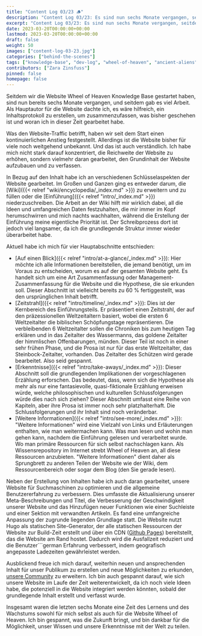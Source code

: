 ```yaml
---
title: "Content Log 03/23 🪵"
description: "Content Log 03/23: Es sind nun sechs Monate vergangen, seitdem wir die Website Wheel of Heaven Knowledge Base gestartet haben, und seitdem gab es viel Arbeit. Als Hauptautor für die Website dachte ich, es wäre hilfreich, ein Inhaltsprotokoll zu erstellen, um zusammenzufassen, was bisher geschehen ist und woran ich in dieser Zeit gearbeitet habe."
excerpt: "Content Log 03/23: Es sind nun sechs Monate vergangen, seitdem wir die Website Wheel of Heaven Knowledge Base gestartet haben, und seitdem gab es viel Arbeit. Als Hauptautor für die Website dachte ich, es wäre hilfreich, ein Inhaltsprotokoll zu erstellen, um zusammenzufassen, was bisher geschehen ist und woran ich in dieser Zeit gearbeitet habe."
date: 2023-03-20T00:00:00+00:00
lastmod: 2023-03-20T00:00:00+00:00
draft: false
weight: 50
images: ["content-log-03-23.jpg"]
categories: ["behind-the-scenes"]
tags: ["knowledge-base", "dev-log", "wheel-of-heaven", "ancient-aliens", "intelligent-design", "raelism"]
contributors: ["Zara Zinsfuss"]
pinned: false
homepage: false
---
```


Seitdem wir die Website Wheel of Heaven Knowledge Base gestartet haben, sind nun bereits sechs Monate vergangen, und seitdem gab es viel Arbeit. Als Hauptautor für die Website dachte ich, es wäre hilfreich, ein Inhaltsprotokoll zu erstellen, um zusammenzufassen, was bisher geschehen ist und woran ich in dieser Zeit gearbeitet habe.

Was den Website-Traffic betrifft, haben wir seit dem Start einen kontinuierlichen Anstieg festgestellt. Allerdings ist die Website bisher für viele noch weitgehend unbekannt. Und das ist auch verständlich. Ich habe mich nicht stark darauf konzentriert, die Reichweite der Website zu erhöhen, sondern vielmehr daran gearbeitet, den Grundinhalt der Website aufzubauen und zu verfassen.

In Bezug auf den Inhalt habe ich an verschiedenen Schlüsselaspekten der Website gearbeitet. Im Großen und Ganzen ging es entweder darum, die [Wiki]({{< relref "wiki/encyclopedia/_index.md" >}}) zu erweitern und zu füllen oder die [Einführung]({{< relref "intro/_index.md" >}}) niederzuschreiben. Die Arbeit an der Wiki hilft mir wirklich dabei, all die Ideen und umfangreichen Daten festzuhalten, die mir immer im Kopf herumschwirren und mich nachts wachhalten, während die Erstellung der Einführung meine eigentliche Priorität ist. Der Schreibprozess dort ist jedoch viel langsamer, da ich die grundlegende Struktur immer wieder überarbeitet habe.

Aktuell habe ich mich für vier Hauptabschnitte entschieden:

- [Auf einen Blick]({{<  relref "intro/at-a-glance/_index.md" >}}): Hier möchte ich alle Informationen bereitstellen, die jemand benötigt, um im Voraus zu entscheiden, worum es auf der gesamten Website geht. Es handelt sich um eine Art Zusammenfassung oder Management-Zusammenfassung für die Website und die Hypothese, die sie erkunden soll. Dieser Abschnitt ist vielleicht bereits zu 60 % fertiggestellt, was den ursprünglichen Inhalt betrifft.
- [Zeitstrahl]({{< relref "intro/timeline/_index.md" >}}): Dies ist der Kernbereich des Einführungsteils. Er präsentiert einen Zeitstrahl, der auf den präzessionellen Weltzeitaltern basiert, wobei die ersten 6 Weltzeitalter die biblischen Schöpfungstage repräsentieren. Die verbleibenden 6 Weltzeitalter sollen die Chroniken bis zum heutigen Tag erklären und in das Zeitalter des Wassermanns, das goldene Zeitalter der himmlischen Offenbarungen, münden. Dieser Teil ist noch in einer sehr frühen Phase, und die Prosa ist nur für das erste Weltzeitalter, das Steinbock-Zeitalter, vorhanden. Das Zeitalter des Schützen wird gerade bearbeitet. Also seid gespannt.
- [Erkenntnisse]({{< relref "intro/take-aways/_index.md" >}}): Dieser Abschnitt soll die grundlegenden Implikationen der vorgeschlagenen Erzählung erforschen. Das bedeutet, dass, wenn sich die Hypothese als mehr als nur eine fantasievolle, quasi-fiktionale Erzählung erweisen würde, welche philosophischen und kulturellen Schlussfolgerungen würde dies nach sich ziehen? Dieser Abschnitt umfasst eine Reihe von Kapiteln, aber ihre Prosa ist immer noch sehr platzhalterhaft. Die Schlussfolgerungen und ihr Inhalt sind noch veränderbar.
- [Weitere Informationen]({{< relref "intro/see-more/_index.md" >}}): "Weitere Informationen" wird eine Vielzahl von Links und Erläuterungen enthalten, wie man weitermachen kann. Was man lesen und wohin man gehen kann, nachdem die Einführung gelesen und verarbeitet wurde. Wo man primäre Ressourcen für sich selbst nachschlagen kann. Als Wissensrepository im Internet strebt Wheel of Heaven an, all diese Ressourcen anzubieten. "Weitere Informationen" dient daher als Sprungbrett zu anderen Teilen der Website wie der Wiki, dem Ressourcenbereich oder sogar dem Blog (den Sie gerade lesen).

Neben der Erstellung von Inhalten habe ich auch daran gearbeitet, unsere Website für Suchmaschinen zu optimieren und die allgemeine Benutzererfahrung zu verbessern. Dies umfasste die Aktualisierung unserer Meta-Beschreibungen und Titel, die Verbesserung der Geschwindigkeit unserer Website und das Hinzufügen neuer Funktionen wie einer Suchleiste und einer Sektion mit verwandten Artikeln. Es fand eine umfangreiche Anpassung der zugrunde liegenden Grundlage statt. Die Website nutzt Hugo als statischen Site-Generator, der alle statischen Ressourcen der Website zur Build-Zeit erstellt und über ein CDN ([Github Pages](https://pages.github.com/)) bereitstellt, das die Website am Rand hostet. Dadurch wird die Ausfallzeit reduziert und die Benutzer```german
Erfahrung verbessert, indem geografisch angepasste Ladezeiten gewährleistet werden.

Ausblickend freue ich mich darauf, weiterhin neuen und ansprechenden Inhalt für unser Publikum zu erstellen und neue Möglichkeiten zu erkunden, [unsere Community](https://github.com/orgs/wheelofheaven/discussions) zu erweitern. Ich bin auch gespannt darauf, wie sich unsere Website im Laufe der Zeit weiterentwickelt, da ich noch viele Ideen habe, die potenziell in die Website integriert werden könnten, sobald der grundlegende Inhalt erstellt und verfasst wurde.

Insgesamt waren die letzten sechs Monate eine Zeit des Lernens und des Wachstums sowohl für mich selbst als auch für die Website Wheel of Heaven. Ich bin gespannt, was die Zukunft bringt, und bin dankbar für die Möglichkeit, unser Wissen und unsere Erkenntnisse mit der Welt zu teilen.
